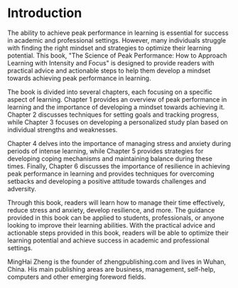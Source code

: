 # Introduction

The ability to achieve peak performance in learning is essential for success in academic and professional settings. However, many individuals struggle with finding the right mindset and strategies to optimize their learning potential. This book, "The Science of Peak Performance: How to Approach Learning with Intensity and Focus" is designed to provide readers with practical advice and actionable steps to help them develop a mindset towards achieving peak performance in learning.

The book is divided into several chapters, each focusing on a specific aspect of learning. Chapter 1 provides an overview of peak performance in learning and the importance of developing a mindset towards achieving it. Chapter 2 discusses techniques for setting goals and tracking progress, while Chapter 3 focuses on developing a personalized study plan based on individual strengths and weaknesses.

Chapter 4 delves into the importance of managing stress and anxiety during periods of intense learning, while Chapter 5 provides strategies for developing coping mechanisms and maintaining balance during these times. Finally, Chapter 6 discusses the importance of resilience in achieving peak performance in learning and provides techniques for overcoming setbacks and developing a positive attitude towards challenges and adversity.

Through this book, readers will learn how to manage their time effectively, reduce stress and anxiety, develop resilience, and more. The guidance provided in this book can be applied to students, professionals, or anyone looking to improve their learning abilities. With the practical advice and actionable steps provided in this book, readers will be able to optimize their learning potential and achieve success in academic and professional settings.

MingHai Zheng is the founder of zhengpublishing.com and lives in Wuhan, China. His main publishing areas are business, management, self-help, computers and other emerging foreword fields.

